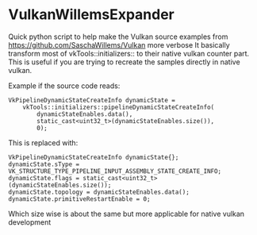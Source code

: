 # VulkanWillemsExpander
Quick python script to help make the Vulkan source examples from https://github.com/SaschaWillems/Vulkan more verbose
It basically transform most of vkTools::initializers:: to their native vulkan counter part. 
This is useful if you are trying to recreate the samples directly in native vulkan.

Example if the source code reads:

	VkPipelineDynamicStateCreateInfo dynamicState =
		vkTools::initializers::pipelineDynamicStateCreateInfo(
			dynamicStateEnables.data(),
			static_cast<uint32_t>(dynamicStateEnables.size()),
			0);

This is replaced with:

	VkPipelineDynamicStateCreateInfo dynamicState{};
	dynamicState.sType = VK_STRUCTURE_TYPE_PIPELINE_INPUT_ASSEMBLY_STATE_CREATE_INFO;
	dynamicState.flags = static_cast<uint32_t>(dynamicStateEnables.size());
	dynamicState.topology = dynamicStateEnables.data();
	dynamicState.primitiveRestartEnable = 0;

Which size wise is about the same but more applicable for native vulkan development
